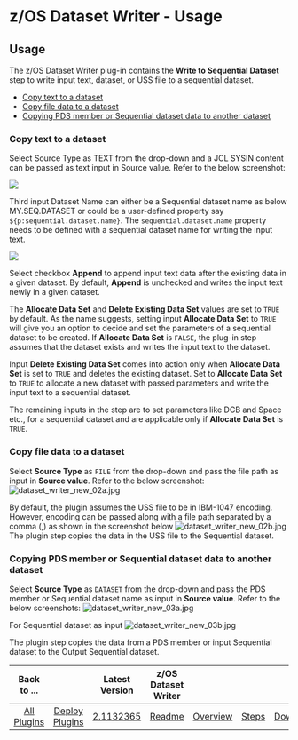 
# z/OS Dataset Writer - Usage

## Usage

The z/OS Dataset Writer plug-in contains the **Write to Sequential Dataset** step to write input text, dataset, or USS file to a sequential dataset.

* [Copy text to a dataset](copy-text-to-a-dataset)
* [Copy file data to a dataset](copy-file-data-to-a-dataset)
* [Copying PDS member or Sequential dataset data to another dataset](copying-pds-member-or-sequential-dataset-data-to-another-dataset)

### Copy text to a dataset

Select Source Type as TEXT from the drop-down and a JCL SYSIN content can be passed as text input in Source value. Refer to the below screenshot:

[![](picture1.png?resize=320%2C130)](picture1.png)

Third input Dataset Name can either be a Sequential dataset name as below MY.SEQ.DATASET or could be a user-defined property say ```${p:sequential.dataset.name}```. The `sequential.dataset.name` property needs to be defined with a sequential dataset name for writing the input text.

[![](zos-dataset-writer-plugin.png?resize=420%2C445)](zos-dataset-writer-plugin.png)

Select checkbox **Append** to append input text data after the existing data in a given dataset. By default, **Append** is unchecked and writes the input text newly in a given dataset.

The **Allocate Data Set** and **Delete Existing Data Set** values are set to `TRUE` by default. As the name suggests, setting input **Allocate Data Set** to `TRUE` will give you an option to decide and set the parameters of a sequential dataset to be created. If **Allocate Data Set** is `FALSE`, the plug-in step assumes that the dataset exists and writes the input text to the dataset.

Input **Delete Existing Data Set** comes into action only when **Allocate Data Set** is set to `TRUE` and deletes the existing dataset. Set to **Allocate Data Set** to `TRUE` to allocate a new dataset with passed parameters and write the input text to a sequential dataset.

The remaining inputs in the step are to set parameters like DCB and Space etc., for a sequential dataset and are applicable only if **Allocate Data Set** is `TRUE`.

### Copy file data to a dataset

Select **Source Type** as `FILE` from the drop-down and pass the file path as input in **Source value**. Refer to the below screenshot:
![dataset_writer_new_02a.jpg](dataset_writer_new_02a.jpg)

By default, the plugin assumes the USS file to be in IBM-1047 encoding. However, encoding can be passed along with a file path separated by a comma (,) as shown in the screenshot below
![dataset_writer_new_02b.jpg](dataset_writer_new_02b.jpg)
The plugin step copies the data in the USS file to the Sequential dataset.

### Copying PDS member or Sequential dataset data to another dataset

Select **Source Type** as `DATASET` from the drop-down and pass the PDS member or Sequential dataset name as input in **Source value**. Refer to the below screenshots:
![dataset_writer_new_03a.jpg](dataset_writer_new_03a.jpg)

For Sequential dataset as input
![dataset_writer_new_03b.jpg](dataset_writer_new_03b.jpg)

The plugin step copies the data from a PDS member or input Sequential dataset to the Output Sequential dataset.

|Back to ...||Latest Version|z/OS Dataset Writer ||||
| :---: | :---: | :---: | :---: | :---: | :---: | :---: |
|[All Plugins](../../index.md)|[Deploy Plugins](../README.md)|[2.1132365]()|[Readme](README.md)|[Overview](overview.md)|[Steps](steps.md)|[Downloads](downloads.md)|
